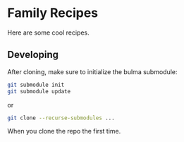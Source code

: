 # Family Recipes

Here are some cool recipes.

## Developing

After cloning, make sure to initialize the bulma submodule:

```bash
git submodule init
git submodule update
```

or

```bash
git clone --recurse-submodules ...
```

When you clone the repo the first time.
